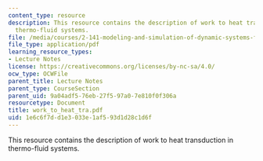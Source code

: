```yaml
---
content_type: resource
description: This resource contains the description of work to heat transduction in
  thermo-fluid systems.
file: /media/courses/2-141-modeling-and-simulation-of-dynamic-systems-fall-2006/1e6c6f7dd1e3033e1af593d1d28c1d6f_work_to_heat_tra.pdf
file_type: application/pdf
learning_resource_types:
- Lecture Notes
license: https://creativecommons.org/licenses/by-nc-sa/4.0/
ocw_type: OCWFile
parent_title: Lecture Notes
parent_type: CourseSection
parent_uid: 9a04adf5-76eb-27f5-97a0-7e810f0f306a
resourcetype: Document
title: work_to_heat_tra.pdf
uid: 1e6c6f7d-d1e3-033e-1af5-93d1d28c1d6f
---
```

This resource contains the description of work to heat transduction in thermo-fluid systems.